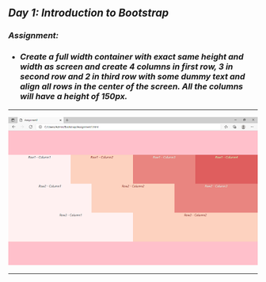 ## _Day 1: Introduction to Bootstrap_
### _Assignment:_
* ### _Create a full width container with exact same height and width as screen and create 4 columns in first row, 3 in second row and 2 in third row with some dummy text and align all rows in the center of the screen. All the columns will have a height of 150px._
---
![](Files/screenshot.png)

---
